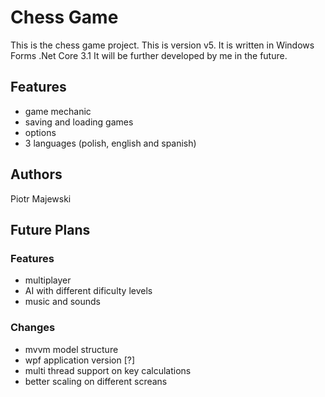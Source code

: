 
# Chess Game

This is the chess game project. This is version v5. It is written in Windows Forms .Net Core 3.1
It will be further developed by me in the future.


## Features

- game mechanic
- saving and loading games
- options
- 3 languages (polish, english and spanish)


## Authors

Piotr Majewski

## Future Plans

### Features
- multiplayer
- AI with different dificulty levels
- music and sounds

### Changes
- mvvm model structure
- wpf application version [?]
- multi thread support on key calculations
- better scaling on different screans